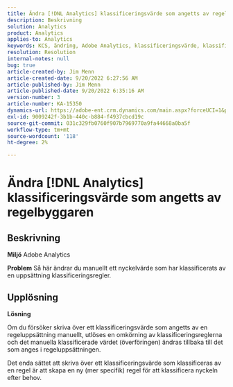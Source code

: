 ```yaml
---
title: Ändra [!DNL Analytics] klassificeringsvärde som angetts av regelbyggaren
description: Beskrivning
solution: Analytics
product: Analytics
applies-to: Analytics
keywords: KCS, ändring, Adobe Analytics, klassificeringsvärde, klassificeringsregelbyggaren, manuell filöverföring för klassificering
resolution: Resolution
internal-notes: null
bug: true
article-created-by: Jim Menn
article-created-date: 9/20/2022 6:27:56 AM
article-published-by: Jim Menn
article-published-date: 9/20/2022 6:35:16 AM
version-number: 3
article-number: KA-15350
dynamics-url: https://adobe-ent.crm.dynamics.com/main.aspx?forceUCI=1&pagetype=entityrecord&etn=knowledgearticle&id=9752335a-ad38-ed11-9db1-0022480866ad
exl-id: 9009242f-3b1b-440c-b884-f4937cbcd19c
source-git-commit: 031c329fb0760f907b7969770a9fa44668a0ba5f
workflow-type: tm+mt
source-wordcount: '118'
ht-degree: 2%

---
```


# Ändra [!DNL Analytics] klassificeringsvärde som angetts av regelbyggaren

## Beskrivning


<b>Miljö</b>
Adobe Analytics

<b>Problem</b>
Så här ändrar du manuellt ett nyckelvärde som har klassificerats av en uppsättning klassificeringsregler.


## Upplösning


<b>Lösning</b>

Om du försöker skriva över ett klassificeringsvärde som angetts av en regeluppsättning manuellt, utlöses en omkörning av klassificeringsreglerna och det manuella klassificerade värdet (överföringen) ändras tillbaka till det som anges i regeluppsättningen.

Det enda sättet att skriva över ett klassificeringsvärde som klassificeras av en regel är att skapa en ny (mer specifik) regel för att klassificera nyckeln efter behov.
